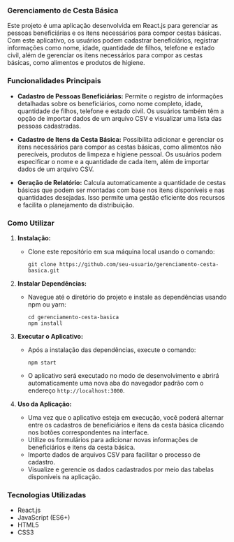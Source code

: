 ### Gerenciamento de Cesta Básica

Este projeto é uma aplicação desenvolvida em React.js para gerenciar as pessoas beneficiárias e os itens necessários para compor cestas básicas. Com este aplicativo, os usuários podem cadastrar beneficiários, registrar informações como nome, idade, quantidade de filhos, telefone e estado civil, além de gerenciar os itens necessários para compor as cestas básicas, como alimentos e produtos de higiene.

### Funcionalidades Principais

- **Cadastro de Pessoas Beneficiárias:** Permite o registro de informações detalhadas sobre os beneficiários, como nome completo, idade, quantidade de filhos, telefone e estado civil. Os usuários também têm a opção de importar dados de um arquivo CSV e visualizar uma lista das pessoas cadastradas.

- **Cadastro de Itens da Cesta Básica:** Possibilita adicionar e gerenciar os itens necessários para compor as cestas básicas, como alimentos não perecíveis, produtos de limpeza e higiene pessoal. Os usuários podem especificar o nome e a quantidade de cada item, além de importar dados de um arquivo CSV.

- **Geração de Relatório:** Calcula automaticamente a quantidade de cestas básicas que podem ser montadas com base nos itens disponíveis e nas quantidades desejadas. Isso permite uma gestão eficiente dos recursos e facilita o planejamento da distribuição.

### Como Utilizar

1. **Instalação:**
   - Clone este repositório em sua máquina local usando o comando:
     ```
     git clone https://github.com/seu-usuario/gerenciamento-cesta-basica.git
     ```

2. **Instalar Dependências:**
   - Navegue até o diretório do projeto e instale as dependências usando npm ou yarn:
     ```
     cd gerenciamento-cesta-basica
     npm install
     ```

3. **Executar o Aplicativo:**
   - Após a instalação das dependências, execute o comando:
     ```
     npm start
     ```
   - O aplicativo será executado no modo de desenvolvimento e abrirá automaticamente uma nova aba do navegador padrão com o endereço `http://localhost:3000`.

4. **Uso da Aplicação:**
   - Uma vez que o aplicativo esteja em execução, você poderá alternar entre os cadastros de beneficiários e itens da cesta básica clicando nos botões correspondentes na interface.
   - Utilize os formulários para adicionar novas informações de beneficiários e itens da cesta básica.
   - Importe dados de arquivos CSV para facilitar o processo de cadastro.
   - Visualize e gerencie os dados cadastrados por meio das tabelas disponíveis na aplicação.

### Tecnologias Utilizadas

- React.js
- JavaScript (ES6+)
- HTML5
- CSS3